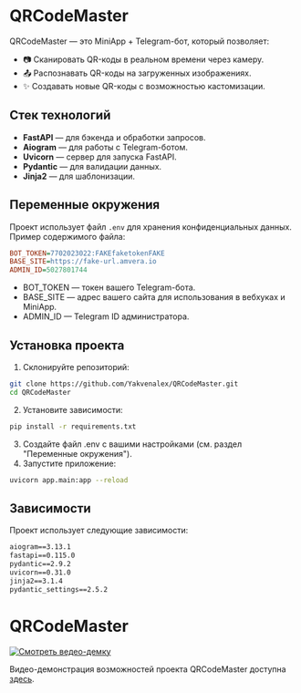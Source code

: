 # QRCodeMaster

QRCodeMaster — это MiniApp + Telegram-бот, который позволяет:
- 📷 Сканировать QR-коды в реальном времени через камеру.
- 📤 Распознавать QR-коды на загруженных изображениях.
- ✨ Создавать новые QR-коды с возможностью кастомизации.

## Стек технологий

- **FastAPI** — для бэкенда и обработки запросов.
- **Aiogram** — для работы с Telegram-ботом.
- **Uvicorn** — сервер для запуска FastAPI.
- **Pydantic** — для валидации данных.
- **Jinja2** — для шаблонизации.

## Переменные окружения

Проект использует файл `.env` для хранения конфиденциальных данных. Пример содержимого файла:

```ini
BOT_TOKEN=7702023022:FAKEfaketokenFAKE
BASE_SITE=https://fake-url.amvera.io
ADMIN_ID=5027801744
```

- BOT_TOKEN — токен вашего Telegram-бота.
- BASE_SITE — адрес вашего сайта для использования в вебхуках и MiniApp.
- ADMIN_ID — Telegram ID администратора.

## Установка проекта

1. Склонируйте репозиторий:

```bash
git clone https://github.com/Yakvenalex/QRCodeMaster.git
cd QRCodeMaster
```

2. Установите зависимости:

```bash
pip install -r requirements.txt
```

3. Создайте файл .env с вашими настройками (см. раздел "Переменные окружения").
4. Запустите приложение:

```bash
uvicorn app.main:app --reload
```

## Зависимости

Проект использует следующие зависимости:

```txt
aiogram==3.13.1
fastapi==0.115.0
pydantic==2.9.2
uvicorn==0.31.0
jinja2==3.1.4
pydantic_settings==2.5.2
```

# QRCodeMaster

[![Смотреть ведео-демку](https://img.youtube.com/vi/VIDEO_ID/maxresdefault.jpg)](https://rutube.ru/video/private/06223afdb8c13de35756e20273152cea/?p=Al2t5kkmsl0XcjURjGZPQg)

Видео-демонстрация возможностей проекта QRCodeMaster доступна [здесь](https://rutube.ru/video/private/06223afdb8c13de35756e20273152cea/?p=Al2t5kkmsl0XcjURjGZPQg).


